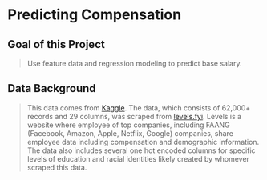 # Predicting Compensation
## **Goal of this Project**
> Use feature data and regression modeling to predict base salary.
## **Data Background**

> This data comes from [Kaggle](https://www.kaggle.com/jackogozaly/data-science-and-stem-salaries). The data, which consists of 62,000+ records and 29 columns, was scraped from [levels.fyi](http://levels.fyi). Levels is a website where employee of top companies, including FAANG (Facebook, Amazon, Apple, Netflix, Google) companies, share employee data including compensation and demographic information. The data also includes several one hot encoded columns for specific levels of education and racial identities likely created by whomever scraped this data.

